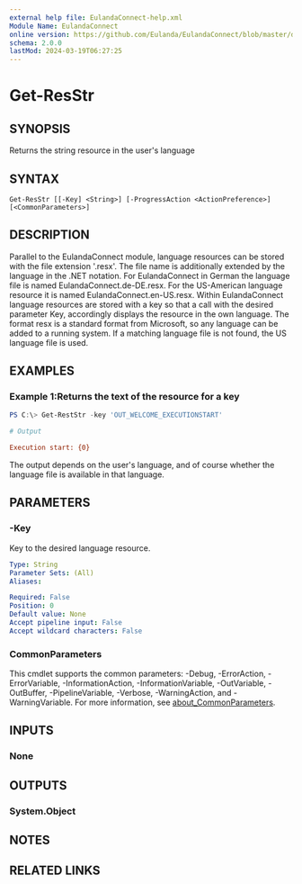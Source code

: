 ```yaml
---
external help file: EulandaConnect-help.xml
Module Name: EulandaConnect
online version: https://github.com/Eulanda/EulandaConnect/blob/master/docs/Get-ResStr.md
schema: 2.0.0
lastMod: 2024-03-19T06:27:25
---
```


# Get-ResStr

## SYNOPSIS
Returns the string resource in the user's language

## SYNTAX

```
Get-ResStr [[-Key] <String>] [-ProgressAction <ActionPreference>] [<CommonParameters>]
```

## DESCRIPTION
Parallel to the EulandaConnect module, language resources can be stored with the file extension '.resx'. The file name is additionally extended by the language in the .NET notation. For EulandaConnect in German the language file is named EulandaConnect.de-DE.resx. For the US-American language resource it is named EulandaConnect.en-US.resx. 
Within EulandaConnect language resources are stored with a key so that a call with the desired parameter Key, accordingly displays the resource in the own language.
The format resx is a standard format from Microsoft, so any language can be added to a running system. If a matching language file is not found, the US language file is used.

## EXAMPLES

### Example 1:Returns the text of the resource for a key
```powershell
PS C:\> Get-RestStr -key 'OUT_WELCOME_EXECUTIONSTART'
```

```ini
# Output

Execution start: {0}
```

The output depends on the user's language, and of course whether the language file is available in that language.

## PARAMETERS

### -Key
Key to the desired language resource.

```yaml
Type: String
Parameter Sets: (All)
Aliases:

Required: False
Position: 0
Default value: None
Accept pipeline input: False
Accept wildcard characters: False
```


### CommonParameters
This cmdlet supports the common parameters: -Debug, -ErrorAction, -ErrorVariable, -InformationAction, -InformationVariable, -OutVariable, -OutBuffer, -PipelineVariable, -Verbose, -WarningAction, and -WarningVariable. For more information, see [about_CommonParameters](http://go.microsoft.com/fwlink/?LinkID=113216).

## INPUTS

### None

## OUTPUTS

### System.Object
## NOTES

## RELATED LINKS


